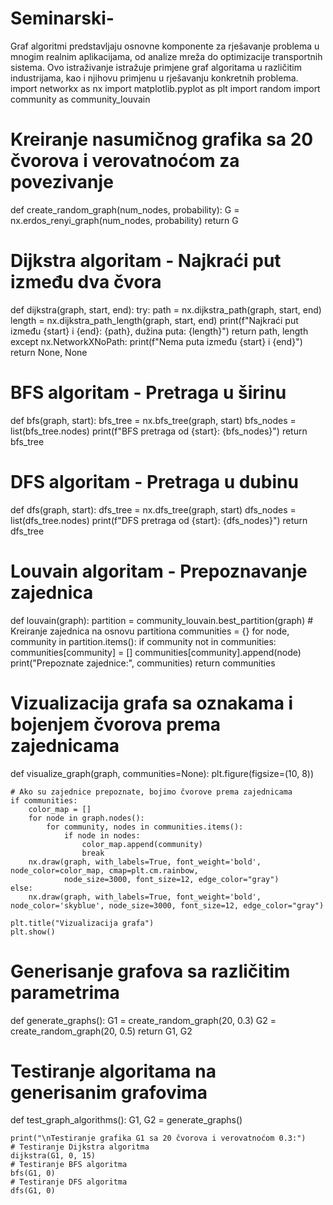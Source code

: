 # Seminarski-
Graf algoritmi predstavljaju osnovne komponente za rješavanje problema u mnogim realnim aplikacijama, od analize mreža do optimizacije transportnih sistema. Ovo istraživanje istražuje primjene graf algoritama u različitim industrijama, kao i njihovu primjenu u rješavanju konkretnih problema.
import networkx as nx
import matplotlib.pyplot as plt
import random
import community as community_louvain

# Kreiranje nasumičnog grafika sa 20 čvorova i verovatnoćom za povezivanje
def create_random_graph(num_nodes, probability):
    G = nx.erdos_renyi_graph(num_nodes, probability)
    return G

# Dijkstra algoritam - Najkraći put između dva čvora
def dijkstra(graph, start, end):
    try:
        path = nx.dijkstra_path(graph, start, end)
        length = nx.dijkstra_path_length(graph, start, end)
        print(f"Najkraći put između {start} i {end}: {path}, dužina puta: {length}")
        return path, length
    except nx.NetworkXNoPath:
        print(f"Nema puta između {start} i {end}")
        return None, None

# BFS algoritam - Pretraga u širinu
def bfs(graph, start):
    bfs_tree = nx.bfs_tree(graph, start)
    bfs_nodes = list(bfs_tree.nodes)
    print(f"BFS pretraga od {start}: {bfs_nodes}")
    return bfs_tree

# DFS algoritam - Pretraga u dubinu
def dfs(graph, start):
    dfs_tree = nx.dfs_tree(graph, start)
    dfs_nodes = list(dfs_tree.nodes)
    print(f"DFS pretraga od {start}: {dfs_nodes}")
    return dfs_tree
# Louvain algoritam - Prepoznavanje zajednica
def louvain(graph):
    partition = community_louvain.best_partition(graph)
    # Kreiranje zajednica na osnovu partitiona
    communities = {}
    for node, community in partition.items():
        if community not in communities:
            communities[community] = []
        communities[community].append(node)
print("Prepoznate zajednice:", communities)
    return communities

# Vizualizacija grafa sa oznakama i bojenjem čvorova prema zajednicama
def visualize_graph(graph, communities=None):
    plt.figure(figsize=(10, 8))
    
    # Ako su zajednice prepoznate, bojimo čvorove prema zajednicama
    if communities:
        color_map = []
        for node in graph.nodes():
            for community, nodes in communities.items():
                if node in nodes:
                    color_map.append(community)
                    break
        nx.draw(graph, with_labels=True, font_weight='bold', node_color=color_map, cmap=plt.cm.rainbow,
                node_size=3000, font_size=12, edge_color="gray")
    else:
        nx.draw(graph, with_labels=True, font_weight='bold', node_color='skyblue', node_size=3000, font_size=12, edge_color="gray")

    plt.title("Vizualizacija grafa")
    plt.show()

# Generisanje grafova sa različitim parametrima
def generate_graphs():
    G1 = create_random_graph(20, 0.3)
    G2 = create_random_graph(20, 0.5)
    return G1, G2

# Testiranje algoritama na generisanim grafovima
def test_graph_algorithms():
    G1, G2 = generate_graphs()
    
    print("\nTestiranje grafika G1 sa 20 čvorova i verovatnoćom 0.3:")
    # Testiranje Dijkstra algoritma
    dijkstra(G1, 0, 15)
    # Testiranje BFS algoritma
    bfs(G1, 0)
    # Testiranje DFS algoritma
    dfs(G1, 0)
